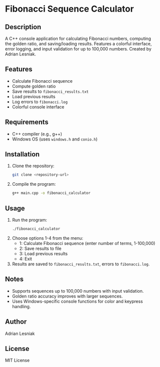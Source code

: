 # Fibonacci Sequence Calculator

## Description
A C++ console application for calculating Fibonacci numbers, computing the golden ratio, and saving/loading results. Features a colorful interface, error logging, and input validation for up to 100,000 numbers. Created by Adrian Lesniak.

## Features
- Calculate Fibonacci sequence
- Compute golden ratio
- Save results to `fibonacci_results.txt`
- Load previous results
- Log errors to `fibonacci.log`
- Colorful console interface

## Requirements
- C++ compiler (e.g., g++)
- Windows OS (uses `windows.h` and `conio.h`)

## Installation
1. Clone the repository:
   ```bash
   git clone <repository-url>
   ```
2. Compile the program:
   ```bash
   g++ main.cpp -o fibonacci_calculator
   ```

## Usage
1. Run the program:
   ```bash
   ./fibonacci_calculator
   ```
2. Choose options 1-4 from the menu:
   - 1: Calculate Fibonacci sequence (enter number of terms, 1-100,000)
   - 2: Save results to file
   - 3: Load previous results
   - 4: Exit
3. Results are saved to `fibonacci_results.txt`, errors to `fibonacci.log`.

## Notes
- Supports sequences up to 100,000 numbers with input validation.
- Golden ratio accuracy improves with larger sequences.
- Uses Windows-specific console functions for color and keypress handling.

## Author
Adrian Lesniak

## License
MIT License